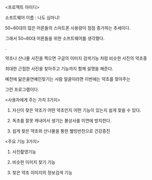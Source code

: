 ﻿<프로젝트 아이디>




소프트웨어 이름 : 나도 심마니!




50~60대의 많은 어른들의 스마트폰 사용량이 점점 증가하는 추세이다.

그래서 50~60대 어른들을 위한 소프트웨어를 생각했다.

.




약초나 산나물 사진을 찍으면 구글의 이미지 검색기능 처럼 비슷한 사진의 약초중

최대한 근접한 사진을 찾아주고 기능까지 함께 설명을 해준다.

예전에 닮은꼴연예인찾기는 사람 얼굴이라면 이번에는 약초를 찾아주는

그런 프로그램이다.




<사용자에게 주는 가치 3가지>

1. 자신이 찾은 약초가 어떤 약초인지 어떤 기능이 있는지 쉽게 찾을 수 있다.

2. 독초를 잘못 캐내어서 생기는 불상사를 미연에 방지한다.

3. 쉽게 찾은 약초와 산나물을 통한 웰빙반찬으로 건강증진




<주요 기능 3가지>

1. 사진촬영기능

2. 비슷한 이미지 찾기 기능

3. 찾은 약초 이미지의 정보검색 기능